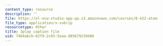```yaml
---
content_type: resource
description: ''
file: https://ol-ocw-studio-app-qa.s3.amazonaws.com/courses/8-422-atomic-and-optical-physics-ii-spring-2013/7464abcb62f92c655eaad85679239486_sYS3OCiLDzA.srt
file_type: application/x-subrip
resourcetype: Other
title: 3play caption file
uid: 7464abcb-62f9-2c65-5eaa-d85679239486
---
```

